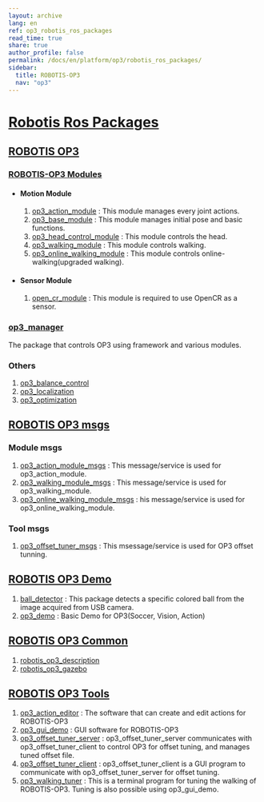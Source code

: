 ```yaml
---
layout: archive
lang: en
ref: op3_robotis_ros_packages
read_time: true
share: true
author_profile: false
permalink: /docs/en/platform/op3/robotis_ros_packages/
sidebar:
  title: ROBOTIS-OP3
  nav: "op3"
---
```


<div style="counter-reset: h1 2"></div>

# [Robotis Ros Packages](#robotis-ros-packages)

## [ROBOTIS OP3](#robotis-op3)

### [ROBOTIS-OP3 Modules]
 - #### Motion Module
   1. [op3_action_module] : This module manages every joint actions.  
   2. [op3_base_module] : This module manages initial pose and basic functions.  
   3. [op3_head_control_module] : This module controls the head.  
   4. [op3_walking_module] : This module controls walking.  
   5. [op3_online_walking_module] : This module controls online-walking(upgraded walking).

 - #### Sensor Module
   1. [open_cr_module] : This module is required to use OpenCR as a sensor.  

### [op3_manager]
  The package that controls OP3 using framework and various modules.   

### Others
  1. [op3_balance_control]
  2. [op3_localization]
  3. [op3_optimization]


## [ROBOTIS OP3 msgs](#robotis-op3-msgs)

### Module msgs
 1. [op3_action_module_msgs] : This message/service is used for op3_action_module.  
 2. [op3_walking_module_msgs] : This message/service is used for op3_walking_module.
 3. [op3_online_walking_module_msgs] : his message/service is used for op3_online_walking_module.  


### Tool msgs
 1. [op3_offset_tuner_msgs] : This msessage/service is used for OP3 offset tunning.  

## [ROBOTIS OP3 Demo](#robotis-op3-Demo)

1. [ball_detector] : This package detects a specific colored ball from the image acquired from USB camera.
2. [op3_demo] : Basic Demo for OP3(Soccer, Vision, Action)


## [ROBOTIS OP3 Common](#robotis-op3-common)

1. [robotis_op3_description]
2. [robotis_op3_gazebo]

## [ROBOTIS OP3 Tools](#robotis-op3-tools)

1. [op3_action_editor] : The software that can create and edit actions for ROBOTIS-OP3  
2. [op3_gui_demo] : GUI software for ROBOTIS-OP3  
3. [op3_offset_tuner_server] : op3_offset_tuner_server communicates with op3_offset_tuner_client to control OP3 for offset tuning, and manages tuned offset file.   
4. [op3_offset_tuner_client] : op3_offset_tuner_client is a GUI program to communicate with op3_offset_tuner_server for offset tuning.  
5. [op3_walking_tuner] : This is a terminal program for tuning the walking of ROBOTIS-OP3. Tuning is also possible using op3_gui_demo.






[ROBOTIS-OP3 Modules]:ROBOTIS-OP3-Modules.md
[op3_action_module]:op3_action_module.md
[op3_base_module]:op3_base_module.md
[op3_head_control_module]:op3_head_control_module.md
[op3_walking_module]:op3_walking_module.md
[op3_online_walking_module]:op3_online_walking_module.md
[open_cr_module]:open_cr_module.md
[op3_manager]:op3_manager.md
[op3_balance_control]:op3_balance_control.md
[op3_localization]:op3_localization.md
[op3_optimization]:op3_optimization.md

[op3_action_module_msgs]:op3_action_module_msgs.md
[op3_walking_module_msgs]:op3_walking_module_msgs.md
[op3_online_walking_module_msgs]:op3_online_walking_module_msgs.md
[op3_offset_tuner_msgs]:op3_offset_tuner_msgs.md



[ball_detector]:op3_ball_detector.md
[op3_demo]:op3_demo.md


[robotis_op3_description]:https://github.com/ROBOTIS-GIT/ROBOTIS-Documents/wiki/robotis_op3_description
[robotis_op3_gazebo]:https://github.com/ROBOTIS-GIT/ROBOTIS-Documents/wiki/robotis_op3_gazebo


[op3_action_editor]:op3_action_editor.md
[op3_gui_demo]:op3_gui_demo.md
[op3_offset_tuner_server]:op3_offset_tuner_server.md
[op3_offset_tuner_client]:op3_offset_tuner_client.md
[op3_walking_tuner]:op3_walking_tuner.md
